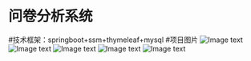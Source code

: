 # 问卷分析系统
#技术框架：springboot+ssm+thymeleaf+mysql
#项目图片
![Image text](https://github.com/wangfuxu/application/blob/master/img/1.jpg)
![Image text](https://github.com/wangfuxu/application/blob/master/img/2.jpg)
![Image text](https://github.com/wangfuxu/application/blob/master/img/3.jpg)
![Image text](https://github.com/wangfuxu/application/blob/master/img/4.jpg)
![Image text](https://github.com/wangfuxu/application/blob/master/img/5.jpg)
